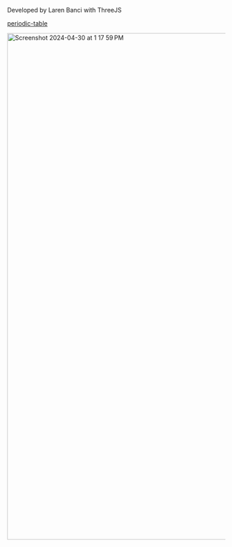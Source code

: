Developed by Laren Banci with ThreeJS

[periodic-table](https://karenbanci.github.io/periodic_table_deploy/)

<img width="1169" alt="Screenshot 2024-04-30 at 1 17 59 PM" src="https://github.com/karenbanci/periodic_table_deploy/assets/88203154/594838e7-08f0-40e3-8540-3b1bc568a6bf">
